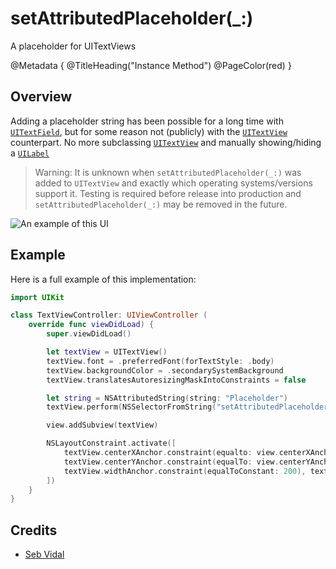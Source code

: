 # setAttributedPlaceholder(\_:)
A placeholder for UITextViews

@Metadata {
    @TitleHeading("Instance Method")
    @PageColor(red)
}

## Overview

Adding a placeholder string has been possible for a long time with [`UITextField`](https://developer.apple.com/documentation/uikit/UITextField), but for some reason not (publicly) with the [`UITextView`](<doc:UITextView>) counterpart. No more subclassing [`UITextView`](<doc:UITextView>) and manually showing/hiding a [`UILabel`](https://developer.apple.com/documentation/uikit/UILabel)

> Warning: It is unknown when `setAttributedPlaceholder(_:)` was added to `UITextView` and exactly which operating systems/versions support it. Testing is required before release into production and `setAttributedPlaceholder(_:)` may be removed in the future.

![An example of this UI](setAttributedPlaceholder-Video)

## Example

Here is a full example of this implementation:
```swift
import UIKit

class TextViewController: UIViewController (
    override func viewDidLoad) {
        super.viewDidLoad()

        let textView = UITextView()
        textView.font = .preferredFont(forTextStyle: .body) 
        textView.backgroundColor = .secondarySystemBackground
        textView.translatesAutoresizingMaskIntoConstraints = false

        let string = NSAttributedString(string: "Placeholder")
        textView.perform(NSSelectorFromString("setAttributedPlaceholder:"), with: string)

        view.addSubview(textView)

        NSLayoutConstraint.activate([
            textView.centerXAnchor.constraint(equalto: view.centerXAnchor),
            textView.centerYAnchor.constraint(equalTo: view.centerYAnchor),
            textView.widthAnchor.constraint(equalToConstant: 200), textView.heightAnchor.constraint(equalToConstant: 200),
        ])
    }
}
```

## Credits

 - [Seb Vidal](https://x.com/SebJVidal)
